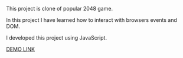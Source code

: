 This project is clone of popular 2048 game.

In this project I have learned how to interact with browsers events and DOM.

I developed this project using JavaScript.

[DEMO LINK](https://mrogozhinskaya.github.io/2048_game/)
